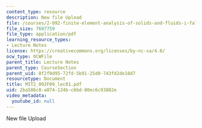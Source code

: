 ```yaml
---
content_type: resource
description: New file Upload
file: /courses/2-092-finite-element-analysis-of-solids-and-fluids-i-fall-2009/2ba586c8a074124bc6bd80ec6c93882e_MIT2_092F09_lec01.pdf
file_size: 7697759
file_type: application/pdf
learning_resource_types:
- Lecture Notes
license: https://creativecommons.org/licenses/by-nc-sa/4.0/
ocw_type: OCWFile
parent_title: Lecture Notes
parent_type: CourseSection
parent_uid: 8f2f0d95-72fd-5b91-25d0-743fd2de18d7
resourcetype: Document
title: MIT2_092F09_lec01.pdf
uid: 2ba586c8-a074-124b-c6bd-80ec6c93882e
video_metadata:
  youtube_id: null
---
```

New file Upload